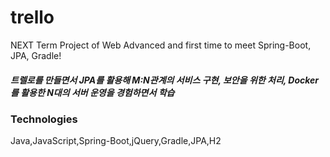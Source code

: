 # trello
NEXT Term Project of Web Advanced and first time to meet Spring-Boot, JPA, Gradle!

##### 트렐로를 만들면서 JPA를 활용해 M:N관계의 서비스 구현, 보안을 위한 처리, Docker를 활용한 N대의 서버 운영을 경험하면서 학습

### Technologies 
Java,JavaScript,Spring-Boot,jQuery,Gradle,JPA,H2
